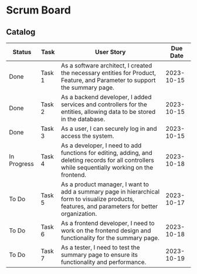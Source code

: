 # Scrum Board
## Catalog
| Status        | Task   | User Story                                             | Due Date   |
|---------------|------- |------------------------------------------------------| ----------  |
| Done          | Task 1 | As a software architect, I created the necessary entities for Product, Feature, and Parameter to support the summary page. | 2023-10-15  |
| Done          | Task 2 | As a backend developer, I added services and controllers for the entities, allowing data to be stored in the database.| 2023-10-15  |
| Done          | Task 3 | As a user, I can securely log in and access the system. | 2023-10-15  |
| In Progress   | Task 4 | As a developer, I need to add functions for editing, adding, and deleting records for all controllers while sequentially working on the frontend. | 2023-10-18  |
| To Do         | Task 5 | As a product manager, I want to add a summary page in hierarchical form to visualize products, features, and parameters for better organization. | 2023-10-17  |
| To Do         | Task 6 | As a frontend developer, I need to work on the frontend design and functionality for the summary page.  | 2023-10-18  |
| To Do         | Task 7 | As a tester, I need to test the summary page to ensure its functionality and performance. | 2023-10-19  |

